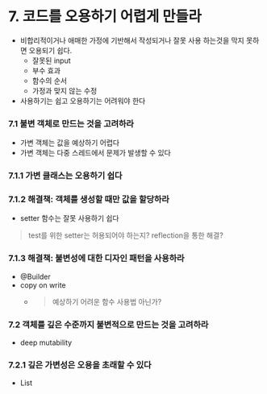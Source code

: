 # 7. 코드를 오용하기 어렵게 만들라
* 비합리적이거나 애매한 가정에 기반해서 작성되거나 잘못 사용 하는것을 막지 못하면 오용되기 쉽다.
  * 잘못된 input
  * 부수 효과
  * 함수의 순서
  * 가정과 맞지 않는 수정
* 사용하기는 쉽고 오용하기는 어려워야 한다
### 7.1 불변 객체로 만드는 것을 고려하라
* 가변 객체는 값을 예상하기 어렵다
* 가변 객체는 다중 스레드에서 문제가 발생할 수 있다
### 7.1.1 가변 클래스는 오용하기 쉽다
### 7.1.2 해결책: 객체를 생성할 때만 값을 할당하라
* setter 함수는 잘못 사용하기 쉽다
> test를 위한 setter는 허용되어야 하는지?
> reflection을 통한 해결?

### 7.1.3 해결책: 불변성에 대한 디자인 패턴을 사용하라
* @Builder
* copy on write
  * > 예상하기 어려운 함수 사용법 아닌가?
### 7.2 객체를 깊은 수준까지 불변적으로 만드는 것을 고려하라
* deep mutability
### 7.2.1 깊은 가변성은 오용을 초래할 수 있다
* List<Enum> 